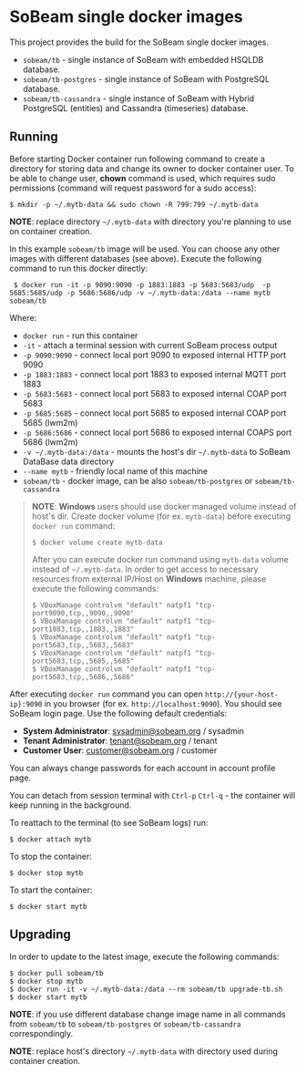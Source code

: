 # SoBeam single docker images 

This project provides the build for the SoBeam single docker images.

* `sobeam/tb` - single instance of SoBeam with embedded HSQLDB database.
* `sobeam/tb-postgres` - single instance of SoBeam with PostgreSQL database.
* `sobeam/tb-cassandra` - single instance of SoBeam with Hybrid PostgreSQL (entities) and Cassandra (timeseries) database.

## Running

Before starting Docker container run following command to create a directory for storing data and change its owner to docker container user.
To be able to change user, **chown** command is used, which requires sudo permissions (command will request password for a sudo access):

`
$ mkdir -p ~/.mytb-data && sudo chown -R 799:799 ~/.mytb-data
` 

**NOTE**: replace directory `~/.mytb-data` with directory you're planning to use on container creation. 

In this example `sobeam/tb` image will be used. You can choose any other images with different databases (see above).
Execute the following command to run this docker directly:

` 
$ docker run -it -p 9090:9090 -p 1883:1883 -p 5683:5683/udp  -p 5685:5685/udp -p 5686:5686/udp -v ~/.mytb-data:/data --name mytb sobeam/tb
` 

Where: 
    
- `docker run`              - run this container
- `-it`                     - attach a terminal session with current SoBeam process output
- `-p 9090:9090`            - connect local port 9090 to exposed internal HTTP port 9090
- `-p 1883:1883`            - connect local port 1883 to exposed internal MQTT port 1883    
- `-p 5683:5683`            - connect local port 5683 to exposed internal COAP port 5683 
- `-p 5685:5685`            - connect local port 5685 to exposed internal COAP port 5685 (lwm2m) 
- `-p 5686:5686`            - connect local port 5686 to exposed internal COAPS port 5686 (lwm2m) 
- `-v ~/.mytb-data:/data`   - mounts the host's dir `~/.mytb-data` to SoBeam DataBase data directory
- `--name mytb`             - friendly local name of this machine
- `sobeam/tb`          - docker image, can be also `sobeam/tb-postgres` or `sobeam/tb-cassandra`

> **NOTE**: **Windows** users should use docker managed volume instead of host's dir. Create docker volume (for ex. `mytb-data`) before executing `docker run` command:
> ```
> $ docker volume create mytb-data
> ```
> After you can execute docker run command using `mytb-data` volume instead of `~/.mytb-data`.
> In order to get access to necessary resources from external IP/Host on **Windows** machine, please execute the following commands:
> ```
> $ VBoxManage controlvm "default" natpf1 "tcp-port9090,tcp,,9090,,9090"  
> $ VBoxManage controlvm "default" natpf1 "tcp-port1883,tcp,,1883,,1883"
> $ VBoxManage controlvm "default" natpf1 "tcp-port5683,tcp,,5683,,5683"
> $ VBoxManage controlvm "default" natpf1 "tcp-port5683,tcp,,5685,,5685"
> $ VBoxManage controlvm "default" natpf1 "tcp-port5683,tcp,,5686,,5686"
> ```

After executing `docker run` command you can open `http://{your-host-ip}:9090` in you browser (for ex. `http://localhost:9090`). You should see SoBeam login page.
Use the following default credentials:

- **System Administrator**: sysadmin@sobeam.org / sysadmin
- **Tenant Administrator**: tenant@sobeam.org / tenant
- **Customer User**: customer@sobeam.org / customer
    
You can always change passwords for each account in account profile page.

You can detach from session terminal with `Ctrl-p` `Ctrl-q` - the container will keep running in the background.

To reattach to the terminal (to see SoBeam logs) run:

```
$ docker attach mytb
```

To stop the container:

```
$ docker stop mytb
```

To start the container:

```
$ docker start mytb
```

## Upgrading

In order to update to the latest image, execute the following commands:

```
$ docker pull sobeam/tb
$ docker stop mytb
$ docker run -it -v ~/.mytb-data:/data --rm sobeam/tb upgrade-tb.sh
$ docker start mytb
```

**NOTE**: if you use different database change image name in all commands from `sobeam/tb` to `sobeam/tb-postgres` or `sobeam/tb-cassandra` correspondingly.
 
**NOTE**: replace host's directory `~/.mytb-data` with directory used during container creation. 
